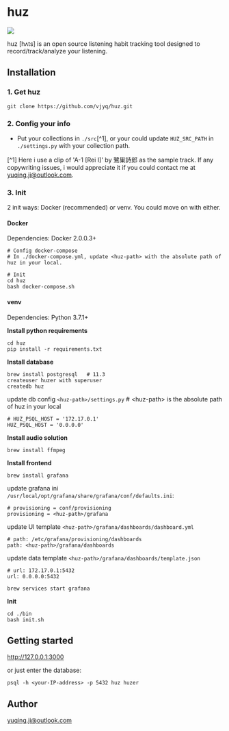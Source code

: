 # huz 

<img src='https://github.com/vjyq/huz/blob/master/huz-logo-v4.png?raw=true'>

huz \[hʌts] is an open source listening habit tracking tool designed to record/track/analyze your listening.

## Installation

### 1. Get huz
```
git clone https://github.com/vjyq/huz.git
```

### 2. Config your info

- Put your collections in `./src`[^1], or your could update `HUZ_SRC_PATH` in `./settings.py` with your collection path.

[^1] Here i use a clip of 'A-1 \[Rei I]' by 鷺巣詩郎 as the sample track. If any copywriting issues, i would appreciate it if you could contact me at yuqing.ji@outlook.com.

### 3. Init

2 init ways: Docker (recommended) or venv. You could move on with either.

#### Docker

Dependencies: Docker 2.0.0.3+
```
# Config docker-compose
# In ./docker-compose.yml, update <huz-path> with the absolute path of huz in your local.

# Init
cd huz
bash docker-compose.sh
```

#### venv 

Dependencies: Python 3.7.1+

**Install python requirements**
```
cd huz
pip install -r requirements.txt
```
**Install database**
```
brew install postgresql   # 11.3
createuser huzer with superuser
createdb huz
```
update db config `<huz-path>/settings.py`   # \<huz-path> is the absolute path of huz in your local
```
# HUZ_PSQL_HOST = '172.17.0.1'
HUZ_PSQL_HOST = '0.0.0.0'
```

**Install audio solution**
```
brew install ffmpeg
```
**Install frontend**
```
brew install grafana
```
update grafana ini `/usr/local/opt/grafana/share/grafana/conf/defaults.ini`:
```
# provisioning = conf/provisioning
provisioning = <huz-path>/grafana
```
update UI template `<huz-path>/grafana/dashboards/dashboard.yml`
```
# path: /etc/grafana/provisioning/dashboards
path: <huz-path>/grafana/dashboards
```
update data template `<huz-path>/grafana/dashboards/template.json`
```
# url: 172.17.0.1:5432
url: 0.0.0.0:5432
```
```
brew services start grafana
```

**Init**
```
cd ./bin
bash init.sh
```

## Getting started

http://127.0.0.1:3000

or just enter the database:
```
psql -h <your-IP-address> -p 5432 huz huzer
```

## Author
yuqing.ji@outlook.com
